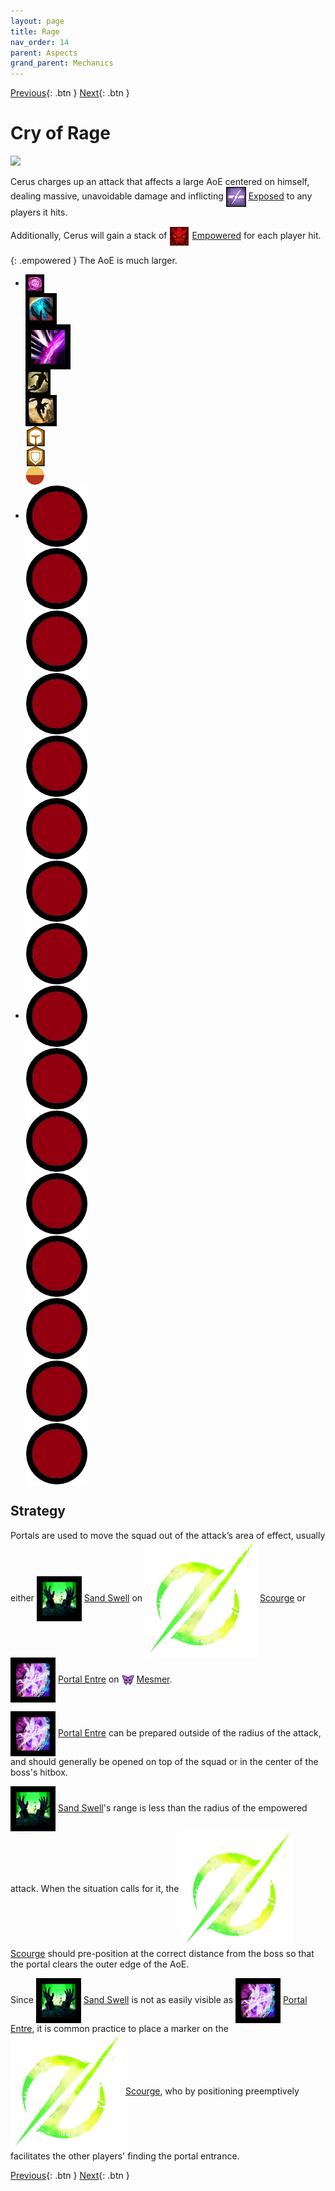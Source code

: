 ```yaml
---
layout: page
title: Rage
nav_order: 14
parent: Aspects
grand_parent: Mechanics
---
```


[Previous](regret.html){: .btn } [Next](){: .btn }

# Cry of Rage

<img class="attack_gif" src="../../images/mechanics/rage.gif">

Cerus charges up an attack that affects a large AoE centered on himself, dealing massive, unavoidable damage and inflicting <img class="inline" src="../../images/icons/exposed.png" valign="middle"> [Exposed](https://wiki.guildwars2.com/wiki/Exposed) to any players it hits.

Additionally, Cerus will gain a stack of <img class="inline" src="../../images/icons/empowered.webp" valign="middle"> [Empowered] for each player hit.

{: .empowered }
The AoE is much larger.

<div>
  <ul class="mechtable">
    <li class="table-header">
      <div class="col">
        <img class="table-img" src="../../images/icons/distort.png" valign="middle">
      </div>
      <div class="col">
        <img class="table-img"  src="../../images/icons/nodmg.png" valign="middle">
      </div>
      <div class="col">
        <img class="table-img"  src="../../images/icons/reflect.png" valign="middle">
      </div>
      <div class="col">
        <img class="table-img"  src="../../images/icons/dodge.png" valign="middle">
      </div>
      <div class="col">
        <img class="table-img"  src="../../images/icons/jump.webp" valign="middle">
      </div>
      <div class="col">
        <img class="table-img"  src="../../images/icons/prot.png" valign="middle">
      </div>
      <div class="col">
        <img class="table-img"  src="../../images/icons/block.png" valign="middle">
      </div>
      <div class="col">
        <img class="table-img"  src="../../images/icons/barrier.webp" valign="middle">
      </div>
    </li>
    <li class="table-row">
      <div class="col">
        <img class="table-img"  src="../../images/icons/notok.webp" valign="middle">
      </div>
      <div class="col">
        <img class="table-img"  src="../../images/icons/notok.webp" valign="middle">
      </div>
      <div class="col">
        <img class="table-img"  src="../../images/icons/notok.webp" valign="middle">
      </div>
      <div class="col">
        <img class="table-img"  src="../../images/icons/notok.webp" valign="middle">
      </div>
      <div class="col">
        <img class="table-img"  src="../../images/icons/notok.webp" valign="middle">
      </div>
      <div class="col">
        <img class="table-img"  src="../../images/icons/notok.webp" valign="middle">
      </div>
      <div class="col">
        <img class="table-img"  src="../../images/icons/notok.webp" valign="middle">
      </div>
      <div class="col">
        <img class="table-img"  src="../../images/icons/notok.webp" valign="middle">
      </div>
    </li>
    <li class="emp-row">
      <div class="col">
        <img class="table-img"  src="../../images/icons/notok.webp" valign="middle">
      </div>
      <div class="col">
        <img class="table-img"  src="../../images/icons/notok.webp" valign="middle">
      </div>
      <div class="col">
        <img class="table-img"  src="../../images/icons/notok.webp" valign="middle">
      </div>
      <div class="col">
        <img class="table-img"  src="../../images/icons/notok.webp" valign="middle">
      </div>
      <div class="col">
        <img class="table-img"  src="../../images/icons/notok.webp" valign="middle">
      </div>
      <div class="col">
        <img class="table-img"  src="../../images/icons/notok.webp" valign="middle">
      </div>
      <div class="col">
        <img class="table-img"  src="../../images/icons/notok.webp" valign="middle">
      </div>
      <div class="col">
        <img class="table-img"  src="../../images/icons/notok.webp" valign="middle">
      </div>
    </li>
  </ul>
</div>

## Strategy

Portals are used to move the squad out of the attack’s area of effect, usually either <img class="inline" src="../../images/icons/sand-swell.png" valign="middle"> [Sand Swell](https://wiki.guildwars2.com/wiki/Sand_Swell) on <img class="inline" src="../../images/icons/scourge.png" valign="middle"> [Scourge](https://wiki.guildwars2.com/wiki/Scourge) or <img class="inline" src="../../images/icons/portal.png" valign="middle"> [Portal Entre](https://wiki.guildwars2.com/wiki/Portal_Entre) on <img class="inline" src="../../images/icons/mesmer.png" valign="middle"> [Mesmer](https://wiki.guildwars2.com/wiki/Mesmer).

<img class="inline" src="../../images/icons/portal.png" valign="middle"> [Portal Entre](https://wiki.guildwars2.com/wiki/Portal_Entre) can be prepared outside of the radius of the attack, and should generally be opened on top of the squad or in the center of the boss's hitbox.

<img class="inline" src="../../images/icons/sand-swell.png" valign="middle"> [Sand Swell](https://wiki.guildwars2.com/wiki/Sand_Swell)'s range is less than the radius of the empowered attack. When the situation calls for it, the <img class="inline" src="../../images/icons/scourge.png" valign="middle"> [Scourge](https://wiki.guildwars2.com/wiki/Scourge) should pre-position at the correct distance from the boss so that the portal clears the outer edge of the AoE.

Since <img class="inline" src="../../images/icons/sand-swell.png" valign="middle"> [Sand Swell](https://wiki.guildwars2.com/wiki/Sand_Swell) is not as easily visible as <img class="inline" src="../../images/icons/portal.png" valign="middle"> [Portal Entre](https://wiki.guildwars2.com/wiki/Portal_Entre), it is common practice to place a marker on the <img class="inline" src="../../images/icons/scourge.png" valign="middle"> [Scourge](https://wiki.guildwars2.com/wiki/Scourge), who by positioning preemptively facilitates the other players' finding the portal entrance.


[Previous](regret.html){: .btn } [Next](){: .btn }

[Empowered]: https://wiki.guildwars2.com/wiki/Empowered_(Cerus)
